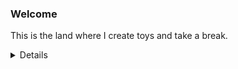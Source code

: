 ### Welcome

This is the land where I create toys and take a break.

<details>
<br />

<p align="center">
  <img height="50%" width="auto" src ="https://github-readme-stats.vercel.app/api?username=nynra&show_icons=true&count_private=true&theme=darcula&hide_border=true&hide=issues,contribs&bg_color=00000000">
  <img height="50%" width="auto" src ="https://github-readme-stats.vercel.app/api/top-langs/?username=nynra&layout=compact&hide_border=true&theme=darcula&bg_color=00000000&langs_count=6&hide=jupyter%20notebook,tex,css,php">
  <img src ="https://github-readme-streak-stats.herokuapp.com?user=nynra&theme=darcula&hide_border=true&background=FFFFFF00">
  <br>
</p>

</details>
